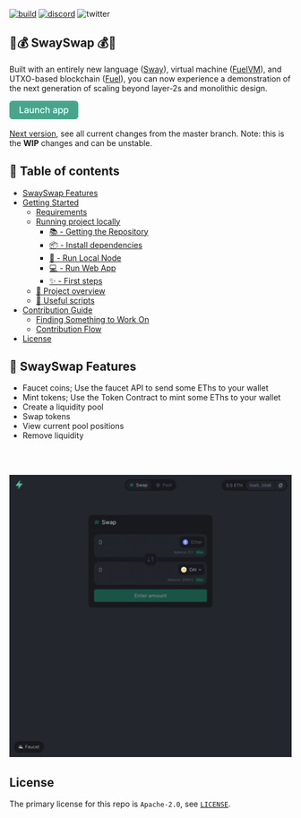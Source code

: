 [![build](https://github.com/FuelLabs/swayswap/actions/workflows/gh-pages.yml/badge.svg)](https://github.com/FuelLabs/swayswap/actions/workflows/gh-pages.yml)
[![discord](https://img.shields.io/badge/chat%20on-discord-orange?&logo=discord&logoColor=ffffff&color=7389D8&labelColor=6A7EC2)](https://discord.gg/xfpK4Pe)
![twitter](https://img.shields.io/twitter/follow/SwayLang?style=social)

## 🌴💰 SwaySwap 💰🌴

Built with an entirely new language ([Sway](https://fuellabs.github.io/sway/latest/index.html)), virtual machine ([FuelVM](https://github.com/FuelLabs/fuel-specs)), and UTXO-based blockchain ([Fuel](https://fuel-labs.ghost.io/introducing-fuel-the-fastest-modular-execution-layer/)), you can now experience a demonstration of the next generation of scaling beyond layer-2s and monolithic design.

[![launch app button](docs/assets/launch-button.png)](https://fuellabs.github.io/swayswap)

[Next version](https://swayswap.vercel.app/), see all current changes from the master branch. Note: this is the **WIP** changes and can be unstable.

## 📗 Table of contents

- [SwaySwap Features](#---swayswap-features)
- [Getting Started](docs/GETTING_STARTED.md)
  - [Requirements](docs/GETTING_STARTED.md#requirements)
  - [Running project locally](docs/GETTING_STARTED.md#running-project-locally)
    - [📚 - Getting the Repository](docs/GETTING_STARTED.md#-----getting-the-repository)
    - [📦 - Install dependencies](docs/GETTING_STARTED.md#-----install-dependencies)
    - [📒 - Run Local Node](docs/GETTING_STARTED.md#-----run-local-node)
    - [💻 - Run Web App](docs/GETTING_STARTED.md#-----run-web-app)
    - [✨ - First steps](docs/GETTING_STARTED.md#----first-steps)
  - [📗 Project overview](docs/GETTING_STARTED.md#---project-overview)
  - [🧰 Useful scripts](docs/GETTING_STARTED.md#---useful-scripts)
- [Contribution Guide](docs/CONTRIBUTE_GUIDE.md)
  - [Finding Something to Work On](docs/CONTRIBUTE_GUIDE.md#finding-something-to-work-on)
  - [Contribution Flow](docs/CONTRIBUTE_GUIDE.md#contribution-flow)
- [License](#license)

## 🧰 SwaySwap Features

- Faucet coins; Use the faucet API to send some EThs to your wallet
- Mint tokens; Use the Token Contract to mint some EThs to your wallet
- Create a liquidity pool
- Swap tokens
- View current pool positions
- Remove liquidity

<!-- Add some more space on the top of the gif -->
<br />
<br />
<p align="center">
  <img alt="preview pages" width="800" src="docs/assets/preview-pages.gif">
</p>

## License

The primary license for this repo is `Apache-2.0`, see [`LICENSE`](./LICENSE).
